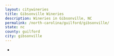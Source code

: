 ```yaml
---
layout: citywineries
title: Gibsonville Wineries
description: Wineries in Gibsonville, NC
permalink: /north-carolina/guilford/gibsonville/
state: nc
county: guilford
city: gibsonville
---
```

-
